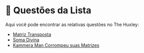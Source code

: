 # 📜 Questões da Lista
Aqui você pode encontrar as relativas questões no The Huxley:<br>
* [Matriz Transposta](https://www.thehuxley.com/problem/3353?locale=pt_BR)<br>
* [Soma Divina](https://www.thehuxley.com/problem/1279?locale=pt_BR)<br>
* [Kammera Man Corrompeu suas Matrizes](https://www.thehuxley.com/problem/3866?locale=pt_BR)<br>
